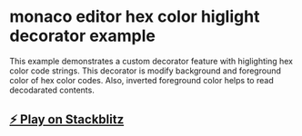 # monaco editor hex color higlight decorator example

This example demonstrates a custom decorator feature with higlighting hex color code strings. This decorator is modify background and foreground color of hex color codes. Also, inverted foreground color helps to read decodarated contents.

## [⚡️ Play on Stackblitz](https://stackblitz.com/~/github.com/monaco-editor-trials/hex-color-higlight-decorator)
